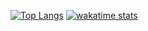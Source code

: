 [![Top Langs](https://github-readme-stats.vercel.app/api/top-langs/?username=fredakilla&layout=compact&langs_count=15)](https://github.com/fredakilla/github-readme-stats)
[![wakatime stats](https://github-readme-stats.vercel.app/api/wakatime?username=fredakilla)](https://github.com/fredakilla/github-readme-stats)
